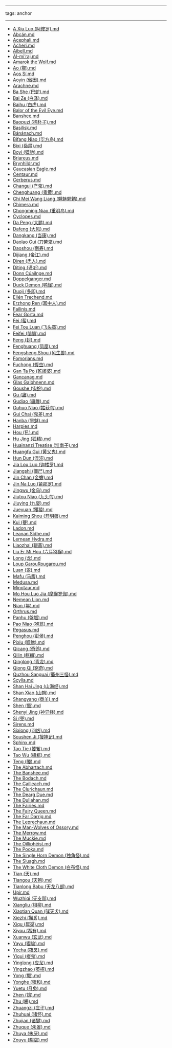 
---
tags: anchor
___

- [A Xiu Luo (阿修罗).md](A%20Xiu%20Luo%20(阿修罗).md)
- [Abcán.md](Abcán.md)
- [Acephali.md](Acephali.md)
- [Acheri.md](Acheri.md)
- [Aibell.md](Aibell.md)
- [Al-mi’raj.md](Al-mi’raj.md)
- [Amarok the Wolf.md](Amarok%20the%20Wolf.md)
- [Ao (鳌).md](Ao%20(鳌).md)
- [Aos Sí.md](Aos%20Sí.md)
- [Aoyin (傲因).md](Aoyin%20(傲因).md)
- [Arachne.md](Arachne.md)
- [Ba She (巴蛇).md](Ba%20She%20(巴蛇).md)
- [Bai Ze (白泽).md](Bai%20Ze%20(白泽).md)
- [Baihu (白虎).md](Baihu%20(白虎).md)
- [Balor of the Evil Eye.md](Balor%20of%20the%20Evil%20Eye.md)
- [Banshee.md](Banshee.md)
- [Baopuzi (抱朴子).md](Baopuzi%20(抱朴子).md)
- [Basilisk.md](Basilisk.md)
- [Bánánach.md](Bánánach.md)
- [Bifang Niao (毕方鸟).md](Bifang%20Niao%20(毕方鸟).md)
- [Bixi (赑屃).md](Bixi%20(赑屃).md)
- [Boyi (猼訑).md](Boyi%20(猼訑).md)
- [Briareus.md](Briareus.md)
- [Brynhildr.md](Brynhildr.md)
- [Caucasian Eagle.md](Caucasian%20Eagle.md)
- [Centaur.md](Centaur.md)
- [Cerberus.md](Cerberus.md)
- [Changui (产鬼).md](Changui%20(产鬼).md)
- [Chenghuang (乘黄).md](Chenghuang%20(乘黄).md)
- [Chi Mei Wang Liang (魑魅魍魉).md](Chi%20Mei%20Wang%20Liang%20(魑魅魍魉).md)
- [Chimera.md](Chimera.md)
- [Chongming Niao (重明鸟).md](Chongming%20Niao%20(重明鸟).md)
- [Cyclopes.md](Cyclopes.md)
- [Da Peng (大鹏).md](Da%20Peng%20(大鹏).md)
- [Dafeng (大风).md](Dafeng%20(大风).md)
- [Dangkang (当康).md](Dangkang%20(当康).md)
- [Daolao Gui (刀劳鬼).md](Daolao%20Gui%20(刀劳鬼).md)
- [Daoshou (倒寿).md](Daoshou%20(倒寿).md)
- [Dijiang (帝江).md](Dijiang%20(帝江).md)
- [Diren (氐人).md](Diren%20(氐人).md)
- [Diting (谛听).md](Diting%20(谛听).md)
- [Donn Cúailnge.md](Donn%20Cúailnge.md)
- [Doppelganger.md](Doppelganger.md)
- [Duck Demon (鸭怪).md](Duck%20Demon%20(鸭怪).md)
- [Duoji (多即).md](Duoji%20(多即).md)
- [Ellén Trechend.md](Ellén%20Trechend.md)
- [Erzhong Ren (耳中人).md](Erzhong%20Ren%20(耳中人).md)
- [Failinis.md](Failinis.md)
- [Fear Gorta.md](Fear%20Gorta.md)
- [Fei (蜚).md](Fei%20(蜚).md)
- [Fei Tou Luan (飞头蛮).md](Fei%20Tou%20Luan%20(飞头蛮).md)
- [Feifei (腓腓).md](Feifei%20(腓腓).md)
- [Feng (封).md](Feng%20(封).md)
- [Fenghuang (凤凰).md](Fenghuang%20(凤凰).md)
- [Fengsheng Shou (风生兽).md](Fengsheng%20Shou%20(风生兽).md)
- [Fomorians.md](Fomorians.md)
- [Fuchong (蝮虫).md](Fuchong%20(蝮虫).md)
- [Gan Ta Po (乾闼婆).md](Gan%20Ta%20Po%20(乾闼婆).md)
- [Gancanag.md](Gancanag.md)
- [Glas Gaibhnenn.md](Glas%20Gaibhnenn.md)
- [Goushe (钩蛇).md](Goushe%20(钩蛇).md)
- [Gu (蛊).md](Gu%20(蛊).md)
- [Gudiao (蛊雕).md](Gudiao%20(蛊雕).md)
- [Guhuo Niao (姑获鸟).md](Guhuo%20Niao%20(姑获鸟).md)
- [Gui Chai (鬼差).md](Gui%20Chai%20(鬼差).md)
- [Hanba (旱魃).md](Hanba%20(旱魃).md)
- [Harpies.md](Harpies.md)
- [Hou (犼).md](Hou%20(犼).md)
- [Hu Jing (狐精).md](Hu%20Jing%20(狐精).md)
- [Huainanzi Treatise (淮南子).md](Huainanzi%20Treatise%20(淮南子).md)
- [Huangfu Gui (黄父鬼).md](Huangfu%20Gui%20(黄父鬼).md)
- [Hun Dun (混沌).md](Hun%20Dun%20(混沌).md)
- [Jia Lou Luo (迦楼罗).md](Jia%20Lou%20Luo%20(迦楼罗).md)
- [Jiangshi (僵尸).md](Jiangshi%20(僵尸).md)
- [Jin Chan (金蟾).md](Jin%20Chan%20(金蟾).md)
- [Jin Na Luo (紧那罗).md](Jin%20Na%20Luo%20(紧那罗).md)
- [Jingwu (金乌).md](Jingwu%20(金乌).md)
- [Jiutou Niao (九头鸟).md](Jiutou%20Niao%20(九头鸟).md)
- [Jiuying (九婴).md](Jiuying%20(九婴).md)
- [Jueyuan (玃猿).md](Jueyuan%20(玃猿).md)
- [Kaiming Shou (开明兽).md](Kaiming%20Shou%20(开明兽).md)
- [Kui (夔).md](Kui%20(夔).md)
- [Ladon.md](Ladon.md)
- [Leanan Sídhe.md](Leanan%20Sídhe.md)
- [Lernean Hydra.md](Lernean%20Hydra.md)
- [Liaozhai (聊斋).md](Liaozhai%20(聊斋).md)
- [Liu Er Mi Hou (六耳猕猴).md](Liu%20Er%20Mi%20Hou%20(六耳猕猴).md)
- [Long (龙).md](Long%20(龙).md)
- [Loup GarouRougarou.md](Loup%20GarouRougarou.md)
- [Luan (鸾).md](Luan%20(鸾).md)
- [Mafu (马腹).md](Mafu%20(马腹).md)
- [Medusa.md](Medusa.md)
- [Minotaur.md](Minotaur.md)
- [Mo Hou Luo Jia (摩睺罗伽).md](Mo%20Hou%20Luo%20Jia%20(摩睺罗伽).md)
- [Nemean Lion.md](Nemean%20Lion.md)
- [Nian (年).md](Nian%20(年).md)
- [Orthrus.md](Orthrus.md)
- [Panhu (盤瓠).md](Panhu%20(盤瓠).md)
- [Pao Niao (狍茑).md](Pao%20Niao%20(狍茑).md)
- [Pegasus.md](Pegasus.md)
- [Penghou (彭侯).md](Penghou%20(彭侯).md)
- [Pixiu (貔貅).md](Pixiu%20(貔貅).md)
- [Qicang (奇鸧).md](Qicang%20(奇鸧).md)
- [Qilin (麒麟).md](Qilin%20(麒麟).md)
- [Qinglong (青龙).md](Qinglong%20(青龙).md)
- [Qiong Qi (窮奇).md](Qiong%20Qi%20(窮奇).md)
- [Quzhou Sanguai (衢州三怪).md](Quzhou%20Sanguai%20(衢州三怪).md)
- [Scylla.md](Scylla.md)
- [Shan Hai Jing (山海经).md](Shan%20Hai%20Jing%20(山海经).md)
- [Shan Xiao (山魈).md](Shan%20Xiao%20(山魈).md)
- [Shangyang (商羊).md](Shangyang%20(商羊).md)
- [Shen (蜃).md](Shen%20(蜃).md)
- [Shenyi Jing (神异经).md](Shenyi%20Jing%20(神异经).md)
- [Si (兕).md](Si%20(兕).md)
- [Sirens.md](Sirens.md)
- [Sixiong (四凶).md](Sixiong%20(四凶).md)
- [Soushen Ji (搜神记).md](Soushen%20Ji%20(搜神记).md)
- [Sphinx.md](Sphinx.md)
- [Tao Tie (饕餮).md](Tao%20Tie%20(饕餮).md)
- [Tao Wu (檮杌).md](Tao%20Wu%20(檮杌).md)
- [Teng (螣).md](Teng%20(螣).md)
- [The Abhartach.md](The%20Abhartach.md)
- [The Banshee.md](The%20Banshee.md)
- [The Bodach.md](The%20Bodach.md)
- [The Cailleach.md](The%20Cailleach.md)
- [The Clurichaun.md](The%20Clurichaun.md)
- [The Dearg Due.md](The%20Dearg%20Due.md)
- [The Dullahan.md](The%20Dullahan.md)
- [The Fairies.md](The%20Fairies.md)
- [The Fairy Queen.md](The%20Fairy%20Queen.md)
- [The Far Darrig.md](The%20Far%20Darrig.md)
- [The Leprechaun.md](The%20Leprechaun.md)
- [The Man-Wolves of Ossory.md](The%20Man-Wolves%20of%20Ossory.md)
- [The Merrow.md](The%20Merrow.md)
- [The Muckie.md](The%20Muckie.md)
- [The Oilliphéist.md](The%20Oilliphéist.md)
- [The Pooka.md](The%20Pooka.md)
- [The Single Horn Demon (独角怪).md](The%20Single%20Horn%20Demon%20(独角怪).md)
- [The Sluagh.md](The%20Sluagh.md)
- [The White Cloth Demon (白布怪).md](The%20White%20Cloth%20Demon%20(白布怪).md)
- [Tian (天).md](Tian%20(天).md)
- [Tiangou (天狗).md](Tiangou%20(天狗).md)
- [Tianlong Babu (天龙八部).md](Tianlong%20Babu%20(天龙八部).md)
- [Upir.md](Upir.md)
- [Wuzhiqi (无支祁).md](Wuzhiqi%20(无支祁).md)
- [Xiangliu (相柳).md](Xiangliu%20(相柳).md)
- [Xiaotian Quan (哮天犬).md](Xiaotian%20Quan%20(哮天犬).md)
- [Xiezhi (獬豸).md](Xiezhi%20(獬豸).md)
- [Xiqu (犀渠).md](Xiqu%20(犀渠).md)
- [Xiyou (希有).md](Xiyou%20(希有).md)
- [Xuanwu (玄武).md](Xuanwu%20(玄武).md)
- [Yayu (猰貐).md](Yayu%20(猰貐).md)
- [Yecha (夜叉).md](Yecha%20(夜叉).md)
- [Yigui (疫鬼).md](Yigui%20(疫鬼).md)
- [Yinglong (应龙).md](Yinglong%20(应龙).md)
- [Yingzhao (英招).md](Yingzhao%20(英招).md)
- [Yong (颙).md](Yong%20(颙).md)
- [Yonghe (雍和).md](Yonghe%20(雍和).md)
- [Yuetu (月兔).md](Yuetu%20(月兔).md)
- [Zhen (鴆).md](Zhen%20(鴆).md)
- [Zhu (鴸).md](Zhu%20(鴸).md)
- [Zhuangzi (庄子).md](Zhuangzi%20(庄子).md)
- [Zhuhuai (诸怀).md](Zhuhuai%20(诸怀).md)
- [Zhujian (诸犍).md](Zhujian%20(诸犍).md)
- [Zhuque (朱雀).md](Zhuque%20(朱雀).md)
- [Zhuya (朱厌).md](Zhuya%20(朱厌).md)
- [Zouyu (騶虞).md](Zouyu%20(騶虞).md)
